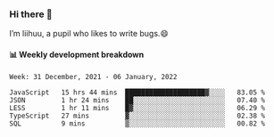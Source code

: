 ### Hi there 👋
I’m liihuu, a pupil who likes to write bugs.😄


#### 📊 Weekly development breakdown
<!--START_SECTION:waka-->
```text
Week: 31 December, 2021 - 06 January, 2022

JavaScript   15 hrs 44 mins  ████████████████████▓░░░░   83.05 % 
JSON         1 hr 24 mins    ██░░░░░░░░░░░░░░░░░░░░░░░   07.40 % 
LESS         1 hr 11 mins    █▓░░░░░░░░░░░░░░░░░░░░░░░   06.29 % 
TypeScript   27 mins         ▓░░░░░░░░░░░░░░░░░░░░░░░░   02.38 % 
SQL          9 mins          ▒░░░░░░░░░░░░░░░░░░░░░░░░   00.82 % 
```
<!--END_SECTION:waka-->

<!--
**liihuu/liihuu** is a ✨ _special_ ✨ repository because its `README.md` (this file) appears on your GitHub profile.

Here are some ideas to get you started:

- 🔭 I’m currently working on ...
- 🌱 I’m currently learning ...
- 👯 I’m looking to collaborate on ...
- 🤔 I’m looking for help with ...
- 💬 Ask me about ...
- 📫 How to reach me: ...
- 😄 Pronouns: ...
- ⚡ Fun fact: ...
-->
